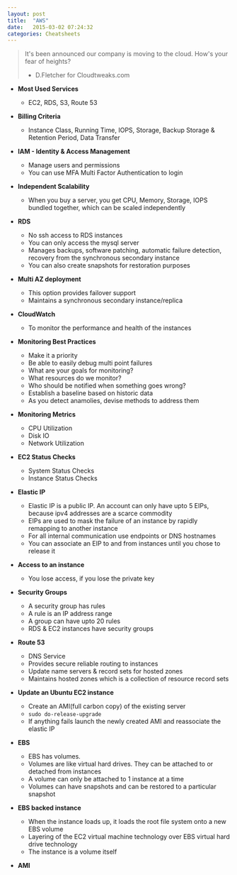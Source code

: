 ```yaml
---
layout: post
title:  "AWS"
date:   2015-03-02 07:24:32
categories: Cheatsheets
---
```

> It's been announced our company is moving to the cloud. How's your fear of heights?
> - D.Fletcher for Cloudtweaks.com

* __Most Used Services__
  * EC2, RDS, S3, Route 53

* __Billing Criteria__
  * Instance Class, Running Time, IOPS, Storage, Backup Storage & Retention Period, Data Transfer

* __IAM - Identity & Access Management__
  * Manage users and permissions
  * You can use MFA Multi Factor Authentication to login

* __Independent Scalability__
  * When you buy a server, you get CPU, Memory, Storage, IOPS bundled together, which can be scaled independently

* __RDS__
  * No ssh access to RDS instances
  * You can only access the mysql server
  * Manages backups, software patching, automatic failure detection, recovery from the synchronous secondary instance
  * You can also create snapshots for restoration purposes

* __Multi AZ deployment__
  * This option provides failover support
  * Maintains a synchronous secondary instance/replica

* __CloudWatch__
  * To monitor the performance and health of the instances

* __Monitoring Best Practices__
  * Make it a priority
  * Be able to easily debug multi point failures
  * What are your goals for monitoring?
  * What resources do we monitor?
  * Who should be notified when something goes wrong?
  * Establish a baseline based on historic data
  * As you detect anamolies, devise methods to address them

* __Monitoring Metrics__
  * CPU Utilization
  * Disk IO
  * Network Utilization

* __EC2 Status Checks__
  * System Status Checks
  * Instance Status Checks

* __Elastic IP__
  * Elastic IP is a public IP. An account can only have upto 5 EIPs, because ipv4 addresses are a scarce commodity
  * EIPs are used to mask the failure of an instance by rapidly remapping to another instance
  * For all internal communication use endpoints or DNS hostnames
  * You can associate an EIP to and from instances until you chose to release it

* __Access to an instance__
  * You lose access, if you lose the private key

* __Security Groups__
  * A security group has rules
  * A rule is an IP address range
  * A group can have upto 20 rules
  * RDS & EC2 instances have security groups

* __Route 53__
  * DNS Service
  * Provides secure reliable routing to instances
  * Update name servers & record sets for hosted zones
  * Maintains hosted zones which is a collection of resource record sets

* __Update an Ubuntu EC2 instance__
  * Create an AMI(full carbon copy) of the existing server
  * `sudo do-release-upgrade`
  * If anything fails launch the newly created AMI and reassociate the elastic IP

* __EBS__
  * EBS has volumes. 
  * Volumes are like virtual hard drives. They can be attached to or detached from instances
  * A volume can only be attached to 1 instance at a time
  * Volumes can have snapshots and can be restored to a particular snapshot

* __EBS backed instance__
  * When the instance loads up, it loads the root file system onto a new EBS volume
  * Layering of the EC2 virtual machine technology over EBS virtual hard drive technology
  * The instance is a volume itself

* __AMI__
